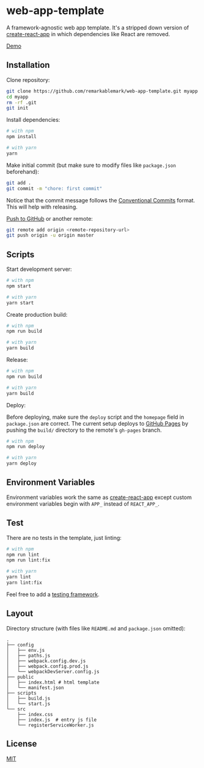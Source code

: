 # web-app-template

A framework-agnostic web app template. It's a stripped down version of [create-react-app](https://github.com/facebookincubator/create-react-app) in which dependencies like React are removed.

[Demo](https://remarkablemark.github.io/web-app-template/)

## Installation

Clone repository:

```sh
git clone https://github.com/remarkablemark/web-app-template.git myapp
cd myapp
rm -rf .git
git init
```

Install dependencies:

```sh
# with npm
npm install

# with yarn
yarn
```

Make initial commit (but make sure to modify files like `package.json` beforehand):

```sh
git add .
git commit -m "chore: first commit"
```

Notice that the commit message follows the [Conventional Commits](https://conventionalcommits.org) format. This will help with releasing.

[Push to GitHub](https://help.github.com/articles/adding-an-existing-project-to-github-using-the-command-line/) or another remote:

```sh
git remote add origin <remote-repository-url>
git push origin -u origin master
```

## Scripts

Start development server:

```sh
# with npm
npm start

# with yarn
yarn start
```

Create production build:

```sh
# with npm
npm run build

# with yarn
yarn build
```

Release:

```sh
# with npm
npm run build

# with yarn
yarn build
```

Deploy:

Before deploying, make sure the `deploy` script and the `homepage` field in `package.json` are correct. The current setup deploys to [GitHub Pages](https://pages.github.com) by pushing the `build/` directory to the remote's `gh-pages` branch.

```sh
# with npm
npm run deploy

# with yarn
yarn deploy
```

## Environment Variables

Environment variables work the same as [create-react-app](https://github.com/facebook/create-react-app/blob/master/packages/react-scripts/template/README.md#adding-custom-environment-variables) except custom environment variables begin with `APP_` instead of `REACT_APP_`.

## Test

There are no tests in the template, just linting:

```sh
# with npm
npm run lint
npm run lint:fix

# with yarn
yarn lint
yarn lint:fix
```

Feel free to add a [testing framework](https://github.com/sorrycc/awesome-javascript#testing-frameworks).

## Layout

Directory structure (with files like `README.md` and `package.json` omitted):

```
.
├── config
│   ├── env.js
│   ├── paths.js
│   ├── webpack.config.dev.js
│   ├── webpack.config.prod.js
│   └── webpackDevServer.config.js
├── public
│   ├── index.html # html template
│   └── manifest.json
├── scripts
│   ├── build.js
│   └── start.js
└── src
    ├── index.css
    ├── index.js  # entry js file
    └── registerServiceWorker.js
```

## License

[MIT](LICENSE)
